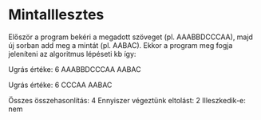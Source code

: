 # MintaIllesztes
Először a program bekéri a megadott szöveget (pl. AAABBDCCCAA), majd új sorban add meg a mintát (pl. AABAC).
Ekkor a program meg fogja jeleníteni az algoritmus lépéseti kb így:



Ugrás értéke: 6
AAABBDCCCAA
AABAC

Ugrás értéke: 6
CCCAA
AABAC

Összes összehasonlítás: 4
Ennyiszer végeztünk eltolást: 2
Illeszkedik-e: nem
